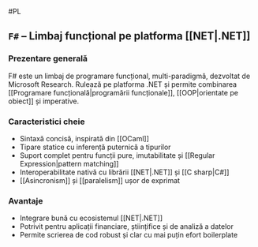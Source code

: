#PL 
## `F#` – Limbaj funcțional pe platforma [[NET|.NET]]

### Prezentare generală

F# este un limbaj de programare funcțional, multi-paradigmă, dezvoltat de Microsoft Research. Rulează pe platforma .NET și permite combinarea [[Programare funcțională|programării funcționale]], [[OOP|orientate pe obiect]] și imperative.

### Caracteristici cheie

- Sintaxă concisă, inspirată din [[OCaml]]
- Tipare statice cu inferență puternică a tipurilor
- Suport complet pentru funcții pure, imutabilitate și [[Regular Expression|pattern matching]]
- Interoperabilitate nativă cu librării [[NET|.NET]] și [[C sharp|C#]]
- [[Asincronism]] și [[paralelism]] ușor de exprimat

### Avantaje

- Integrare bună cu ecosistemul [[NET|.NET]]
- Potrivit pentru aplicații financiare, științifice și de analiză a datelor
- Permite scrierea de cod robust și clar cu mai puțin efort boilerplate